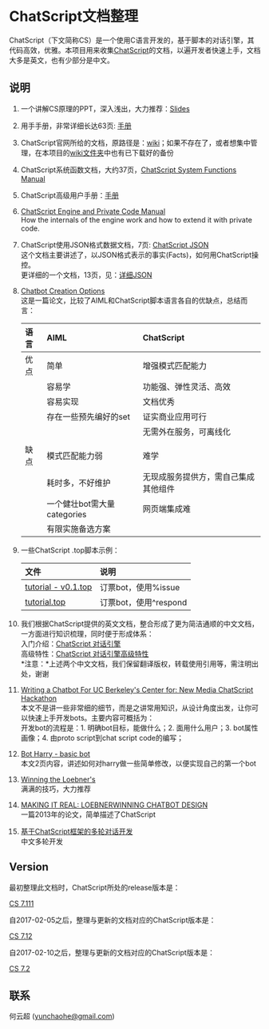 # ChatScript文档整理

ChatScript（下文简称CS）是一个使用C语言开发的，基于脚本的对话引擎，其代码高效，优雅。本项目用来收集[ChatScript](https://github.com/bwilcox-1234/ChatScript)的文档，以遍开发者快速上手，文档大多是英文，也有少部分是中文。

## 说明

1. 一个讲解CS原理的PPT，深入浅出，大力推荐：[Slides](./ChatScript%20Training.pdf)

2. 用手手册，非常详细长达63页: [手册](./ChatScript%20User%20Manual.pdf)

3. ChatScript官网所给的文档，原路径是：[wiki](https://github.com/bwilcox-1234/ChatScript/tree/master/WIKI)；如果不存在了，或者想集中管理，在本项目的[wiki文件夹](./wiki/)中也有已下载好的备份

4. ChatScript系统函数文档，大约37页，[ChatScript System Functions Manual](./ChatScript%20System%20Functions%20Manual.pdf)

5. ChatScript高级用户手册：[手册](./ChatScript%20Advanced%20User%20Manual.pdf)

6. [ChatScript Engine and Private Code Manual](./ChatScript%20Engine%20and%20Private%20Code%20Manual.pdf)
<br>How the internals of the engine work and how to extend it with private code.

7. ChatScript使用JSON格式数据文档，7页: [ChatScript JSON](./ChatScript%20JSON.pdf)
<br>这个文档主要讲述了，以JSON格式表示的事实(Facts)，如何用ChatScript操控。
<br>更详细的一个文档，13页，见：[详细JSON](./ChatScript-Json.pdf)

8. [Chatbot Creation Options](./Chatbot%20Creation%20Options.pdf)
<br>这是一篇论文，比较了AIML和ChatScript脚本语言各自的优缺点，总结而言：
 
	 |语言 | AIML| ChatScript|
	 | :------- | :---- | :--- |
	 | 优点| 简单| 增强模式匹配能力  |
	 ||容易学|功能强、弹性灵活、高效|
	 ||容易实现|文档优秀|
	 ||存在一些预先编好的set|证实商业应用可行|
	 |||无需外在服务，可离线化|
	 ||||
	 | 缺点|模式匹配能力弱| 难学 |
	 ||耗时多，不好维护|无现成服务提供方，需自己集成其他组件|
	 ||一个健壮bot需大量categories|网页端集成难|
	 ||有限实施备选方案 ||

9. 一些ChatScript .top脚本示例：
 
	 |文件|说明|
	 | :------- | :---- |
	 |[tutorial - v0.1.top](./examples/tutorial%20-%20v0.1.top)|订票bot，使用%issue|
	 |[tutorial.top](./examples/tutorial.top)|订票bot，使用^respond|
 
10. 我们根据ChatScript提供的英文文档，整合形成了更为简洁通顺的中文文档，一方面进行知识梳理，同时便于形成体系：
<br> 入门介绍：[ChatScript 对话引擎](./ChatScript对话引擎（基础版）_v1.0.pdf)
<br> 高级特性：[ChatScript 对话引擎高级特性](./ChatScript对话引擎（高级版）.pdf)
<br>*注意：*上述两个中文文档，我们保留翻译版权，转载使用引用等，需注明出处，谢谢

11. [Writing a Chatbot For UC Berkeley's Center for: New Media ChatScript Hackathon](./Writing%20a%20Chatbot%20For%20UC%20Berkeley's%20Center%20for%20New%20Media%20ChatScript%20Hackathon.pdf)
<br>本文不是讲一些非常细的细节，而是之讲常用知识，从设计角度出发，让你可以快速上手开发bots。主要内容可概括为：
<br>开发bot的流程是：1. 明确bot目标，能做什么；2. 面用什么用户；3. bot属性画像；4. 由proto script到chat script code的编写；
 
12. [Bot Harry - basic bot](./Bot%20Harry%20-%20basic%20bot.pdf)
<br>本文2页内容，讲述如何对harry做一些简单修改，以便实现自己的第一个bot

13. [Winning the Loebner's](./Winning.pdf)
<br>满满的技巧，大力推荐

14. [MAKING IT REAL: LOEBNERWINNING CHATBOT DESIGN](./ARBOR.pdf)
<br>一篇2013年的论文，简单描述了ChatScript

15. [基于ChatScript框架的多轮对话开发](./基于ChatScript框架的多轮对话开发.pdf)
<br>中文多轮开发

## Version

最初整理此文档时，ChatScript所处的release版本是：

[CS 7.111](https://github.com/bwilcox-1234/ChatScript/archive/7.111.tar.gz)

自2017-02-05之后，整理与更新的文档对应的ChatScript版本是：

[CS 7.12](https://github.com/bwilcox-1234/ChatScript/archive/7.12.tar.gz)

自2017-02-10之后，整理与更新的文档对应的ChatScript版本是：

[CS 7.2](https://github.com/bwilcox-1234/ChatScript/archive/7.2.tar.gz)

## 联系

何云超 (yunchaohe@gmail.com)